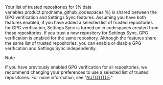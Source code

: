 Your list of trusted repositories for {% data variables.product.prodname_github_codespaces %} is shared between the GPG verification and Settings Sync features. Assuming you have both features enabled, if you have added a selected list of trusted repositories for GPG verification, Settings Sync is turned on in codespaces created from these repositories. If you trust a new repository for Settings Sync, GPG verification is enabled for the same repository. Although the features share the same list of trusted repositories, you can enable or disable GPG verification and Settings Sync independently.

> [!NOTE]
> If you have previously enabled GPG verification for all repositories, we recommend changing your preferences to use a selected list of trusted repositories. For more information, see "[AUTOTITLE](/codespaces/codespaces-reference/security-in-github-codespaces#using-settings-sync)."
